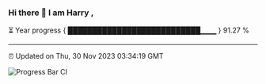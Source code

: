 ### Hi there 👋 I am Harry , 

⏳ Year progress { ███████████████████████████▁▁▁ } 91.27 %

---

⏰ Updated on Thu, 30 Nov 2023 03:34:19 GMT

![Progress Bar CI](https://github.com/duykhang68/duykhang68/workflows/Progress%20Bar%20CI/badge.svg)
